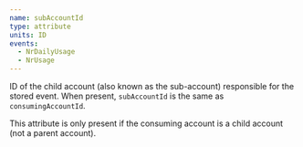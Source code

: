```yaml
---
name: subAccountId
type: attribute
units: ID
events:
  - NrDailyUsage
  - NrUsage
---
```


ID of the child account (also known as the sub-account) responsible for the stored event. When present, `subAccountId` is the same as `consumingAccountId`.

This attribute is only present if the consuming account is a child account (not a parent account).